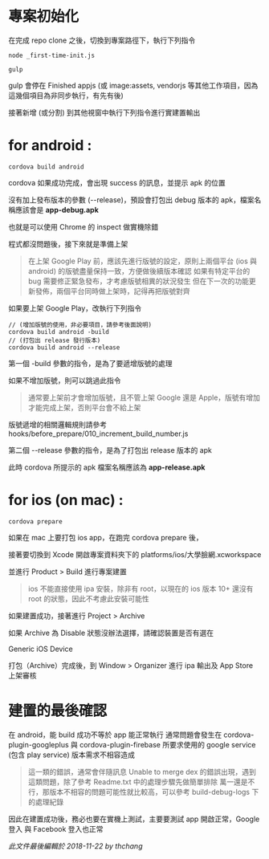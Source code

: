 
# 專案初始化

在完成 repo clone 之後，切換到專案路徑下，執行下列指令

	node _first-time-init.js

	gulp

  

gulp 會停在 Finished appjs (或 image:assets, vendorjs 等其他工作項目，因為這幾個項目為非同步執行，有先有後)

接著新增 (或分割) 到其他視窗中執行下列指令進行實建置輸出

  

# for android :

	cordova build android

cordova 如果成功完成，會出現 success 的訊息，並提示 apk 的位置

沒有加上發布版本的參數 (--release)，預設會打包出 debug 版本的 apk，檔案名稱應該會是 **app-debug.apk**

也就是可以使用 Chrome 的 inspect 做實機除錯

程式都沒問題後，接下來就是準備上架

> 在上架 Google Play 前，應該先進行版號的設定，原則上兩個平台 (ios 與 android)
> 的版號盡量保持一致，方便做後續版本確認 如果有特定平台的 bug 需要修正緊急發布，才考慮版號相異的狀況發生
> 但在下一次的功能更新發佈，兩個平台同時做上架時，記得再把版號對齊

如果要上架 Google Play，改執行下列指令

	// (增加版號的使用，非必要項目，請參考後面說明)
	cordova build android -build
	// (打包出 release 發行版本)
	cordova build android --release

第一個 -build 參數的指令，是為了要遞增版號的處理

如果不增加版號，則可以跳過此指令

> 通常要上架前才會增加版號，且不管上架 Google 還是 Apple，版號有增加才能完成上架，否則平台會不給上架

版號遞增的相關邏輯規則請參考 hooks/before_prepare/010_increment_build_number.js

第二個 --release 參數的指令，是為了打包出 release 版本的 apk

此時 cordova 所提示的 apk 檔案名稱應該為 **app-release.apk**

  

# for ios (on mac) :

	cordova prepare

如果在 mac 上要打包 ios app，在跑完 cordova prepare 後，

接著要切換到 Xcode 開啟專案資料夾下的 platforms/ios/大學臉網.xcworkspace

並進行 Product > Build 進行專案建置

> ios 不能直接使用 ipa 安裝，除非有 root，以現在的 ios 版本 10+ 還沒有 root 的狀態，因此不考慮此安裝可能性

如果建置成功，接著進行 Project > Archive

如果 Archive 為 Disable 狀態沒辦法選擇，請確認裝置是否有選在

Generic iOS Device

  

打包（Archive）完成後，到 Window > Organizer 進行 ipa 輸出及 App Store 上架審核

  
# 建置的最後確認
在 android，能 build 成功不等於 app 能正常執行
通常問題會發生在 cordova-plugin-googleplus 與 cordova-plugin-firebase 所要求使用的 google service (包含 play service) 版本需求不相容造成

> 這一類的錯誤，通常會伴隨訊息 Unable to merge dex 的錯誤出現，遇到這類問題，除了參考 Readme.txt
> 中的處理步驟先做簡單排除 萬一還是不行，那版本不相容的問題可能性就比較高，可以參考 build-debug-logs 下的處理紀錄

因此在建置成功後，務必也要在實機上測試，主要要測試 app 開啟正常，Google 登入 與 Facebook 登入也正常


*此文件最後編輯於 2018-11-22 by thchang*

